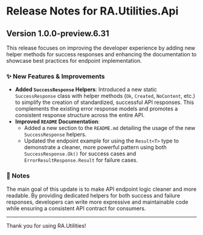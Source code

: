 # Release Notes for RA.Utilities.Api

## Version 1.0.0-preview.6.31

This release focuses on improving the developer experience by adding new helper methods for success responses and enhancing the documentation to showcase best practices for endpoint implementation.

### ✨ New Features & Improvements

*   **Added `SuccessResponse` Helpers**: Introduced a new static `SuccessResponse` class with helper methods (`Ok`, `Created`, `NoContent`, etc.) to simplify the creation of standardized, successful API responses. This complements the existing error response models and promotes a consistent response structure across the entire API.
*   **Improved `README` Documentation**:
    *   Added a new section to the `README.md` detailing the usage of the new `SuccessResponse` helpers.
    *   Updated the endpoint example for using the `Result<T>` type to demonstrate a cleaner, more powerful pattern using both `SuccessResponse.Ok()` for success cases and `ErrorResultResponse.Result` for failure cases.


### 📝 Notes

The main goal of this update is to make API endpoint logic cleaner and more readable. By providing dedicated helpers for both success and failure responses, developers can write more expressive and maintainable code while ensuring a consistent API contract for consumers.

---

Thank you for using RA.Utilities!